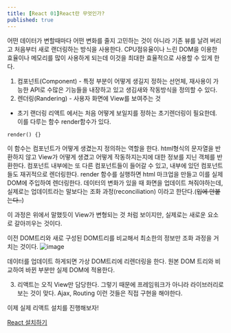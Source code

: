 ```yaml
---
title: [React 01]React란 무엇인가?
published: true
---
```


어떤 데이터가 변할때마다 어떤 변화를 줄지 고민하는 것이 아니라 기존 뷰를 날려 버리고 처음부터 새로 랜더링하는 방식을 사용한다.
CPU점유율이나 느린 DOM을 이용한 효율이나 메모리를 많이 사용하게 되는데 이것을 최대한 효율적으로 사용할 수 있게 한다.

1. 컴포넌트(Component) - 특정 부분이 어떻게 생길지 정하는 선언체, 재사용이 가능한 API로 수많은 기능들을 내장하고 있고 생김새와 작동방식을 정의할 수 있다.
2. 렌더링(Randering) - 사용자 화면에 View를 보여주는 것
- 초기 랜더링
리액트 에서는 처음 어떻게 보일지를 정하는 초기렌더링이 필요한데.
이를 다루는 함수 render함수가 있다.
```
render() {}
```
이 함수는 컴포넌트가 어떻게 생겼는지 정의하는 역할을 한다.
html형식의 문자열을 반환하지 않고 View가 어떻게 생겼고 어떻게 작동하지는지에 대한 정보를 지닌 객체를 반환한다.
컴포넌트 내부에는 또 다른 컴포넌트들이 들어갈 수 있고, 내부에 있던 컴포넌트들도 재귀적으로 렌더링한다.
render 함수를 실행하면 html 마크업을 만들고 이를 실제 DOM에 주입하여 렌더링한다.
데이터의 변화가 있을 때 화면을 업데이트 쳐줘야하는데, 실제로는 업데이트라는 말보다는 조화 과정(reconciliation) 이라고 한단다.(~~입에 안붙는다..~~)

이 과정은 위에서 말했듯이 View가 변형되는 것 처럼 보이지만, 실제로는 새로운 요소로 갈아끼우는 것이다.

이전 DOM트리와 새로 구성된 DOM트리를 비교해서 최소한의 정보만 조화 과정을 거치는 것이다.
![image](https://github.com/dev-nuruhee/nlog/assets/54430432/4356efca-b4f3-492e-86d9-5dee0bf4c664)

데이터를 업데이트 하게되면 가상 DOM트리에 리렌더링을 한다.
원본 DOM 트리와 비교하여 바뀐 부분만 실제 DOM에 적용한다.

3. 리액트는 오직 View만 담당한다. 그렇기 때문에 프레임워크가 아니라 라이브러리로 보는 것이 맞다. Ajax, Routing 이런 것들은 직접 구현을 해야한다.

이제 실제 리액트 설치를 진행해보자!

[React 설치하기](https://dev-nuruhee.github.io/nlog/React02)